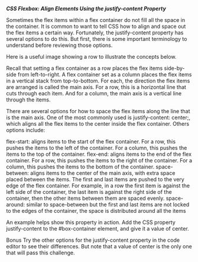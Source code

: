 ***CSS Flexbox: Align Elements Using the justify-content Property***

Sometimes the flex items within a flex container do not fill all the space in the container. It is common to want to tell CSS how to align and space out the flex items a certain way. Fortunately, the justify-content property has several options to do this. But first, there is some important terminology to understand before reviewing those options.

Here is a useful image showing a row to illustrate the concepts below.

Recall that setting a flex container as a row places the flex items side-by-side from left-to-right. A flex container set as a column places the flex items in a vertical stack from top-to-bottom. For each, the direction the flex items are arranged is called the main axis. For a row, this is a horizontal line that cuts through each item. And for a column, the main axis is a vertical line through the items.

There are several options for how to space the flex items along the line that is the main axis. One of the most commonly used is justify-content: center;, which aligns all the flex items to the center inside the flex container. Others options include:

flex-start: aligns items to the start of the flex container. For a row, this pushes the items to the left of the container. For a column, this pushes the items to the top of the container.
flex-end: aligns items to the end of the flex container. For a row, this pushes the items to the right of the container. For a column, this pushes the items to the bottom of the container.
space-between: aligns items to the center of the main axis, with extra space placed between the items. The first and last items are pushed to the very edge of the flex container. For example, in a row the first item is against the left side of the container, the last item is against the right side of the container, then the other items between them are spaced evenly.
space-around: similar to space-between but the first and last items are not locked to the edges of the container, the space is distributed around all the items


An example helps show this property in action. Add the CSS property justify-content to the #box-container element, and give it a value of center.

Bonus
Try the other options for the justify-content property in the code editor to see their differences. But note that a value of center is the only one that will pass this challenge.
